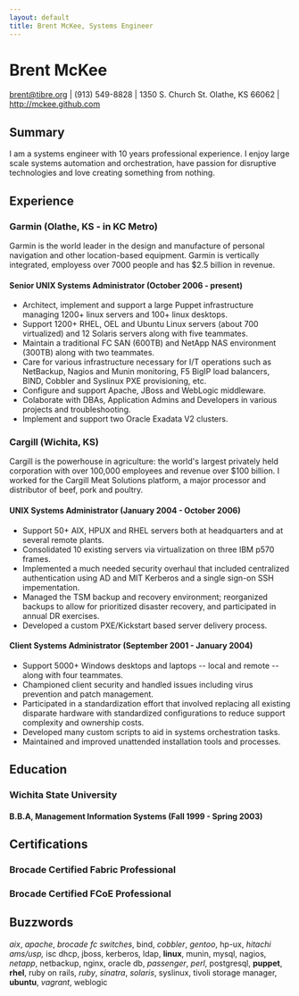 ```yaml
---
layout: default
title: Brent McKee, Systems Engineer
---
```


Brent McKee
===========

<brent@tibre.org> | (913) 549-8828 | 1350 S. Church St. Olathe, KS 66062 | 
<http://mckee.github.com>  

## Summary
I am a systems engineer with 10 years professional experience.  I enjoy
large scale systems automation and orchestration, have passion for 
disruptive technologies and love creating something from nothing.


## Experience

### Garmin (Olathe, KS - in KC Metro)
Garmin is the world leader in the design and manufacture of personal 
navigation and other location-based equipment.  Garmin is vertically 
integrated, employess over 7000 people and has $2.5 billion in revenue.

#### Senior UNIX Systems Administrator (October 2006 - present)
* Architect, implement and support a large Puppet infrastructure managing 
  1200+ linux servers and 100+ linux desktops.
* Support 1200+ RHEL, OEL and Ubuntu Linux servers (about 700 virtualized) 
  and 12 Solaris servers along with five teammates.
* Maintain a traditional FC SAN (600TB) and NetApp NAS environment (300TB) 
  along with two teammates.
* Care for various infrastructure necessary for I/T operations such as 
  NetBackup, Nagios and Munin monitoring, F5 BigIP load balancers, BIND,
  Cobbler and Syslinux PXE provisioning, etc.
* Configure and support Apache, JBoss and WebLogic middleware.
* Colaborate with DBAs, Application Admins and Developers in various
  projects and troubleshooting.
* Implement and support two Oracle Exadata V2 clusters.


### Cargill (Wichita, KS)
Cargill is the powerhouse in agriculture: the world's largest privately 
held corporation with over 100,000 employees and revenue over $100 billion.
I worked for the Cargill Meat Solutions platform, a major processor and 
distributor of beef, pork and poultry.

#### UNIX Systems Administrator (January 2004 - October 2006)
* Support 50+ AIX, HPUX and RHEL servers both at headquarters and at
  several remote plants.
* Consolidated 10 existing servers via virtualization on three IBM p570 
  frames.
* Implemented a much needed security overhaul that included centralized
  authentication using AD and MIT Kerberos and a single sign-on SSH 
  impementation.
* Managed the TSM backup and recovery environment; reorganized backups to
  allow for prioritized disaster recovery, and participated in annual DR
  exercises.
* Developed a custom PXE/Kickstart based server delivery process.

#### Client Systems Administrator (September 2001 - January 2004)
* Support 5000+ Windows desktops and laptops -- local and remote -- along 
  with four teammates.
* Championed client security and handled issues including virus prevention
  and patch management.
* Participated in a standardization effort that involved replacing all 
  existing disparate hardware with standardized configurations to reduce
  support complexity and ownership costs.
* Developed many custom scripts to aid in systems orchestration tasks.
* Maintained and improved unattended installation tools and processes.


## Education

### Wichita State University
#### B.B.A, Management Information Systems (Fall 1999 - Spring 2003)


## Certifications

### Brocade Certified Fabric Professional
### Brocade Certified FCoE Professional

## Buzzwords
*aix*, *apache*, *brocade fc switches*, bind, *cobbler*, *gentoo*, hp-ux,
*hitachi ams/usp,* isc dhcp, jboss, kerberos, ldap, **linux**, munin,
mysql, nagios, *netapp*, netbackup, nginx, oracle db, *passenger*, *perl*,
postgresql, **puppet**, **rhel**, ruby on rails, *ruby*, *sinatra*,
*solaris*, syslinux, tivoli storage manager, **ubuntu**, *vagrant*,
weblogic
